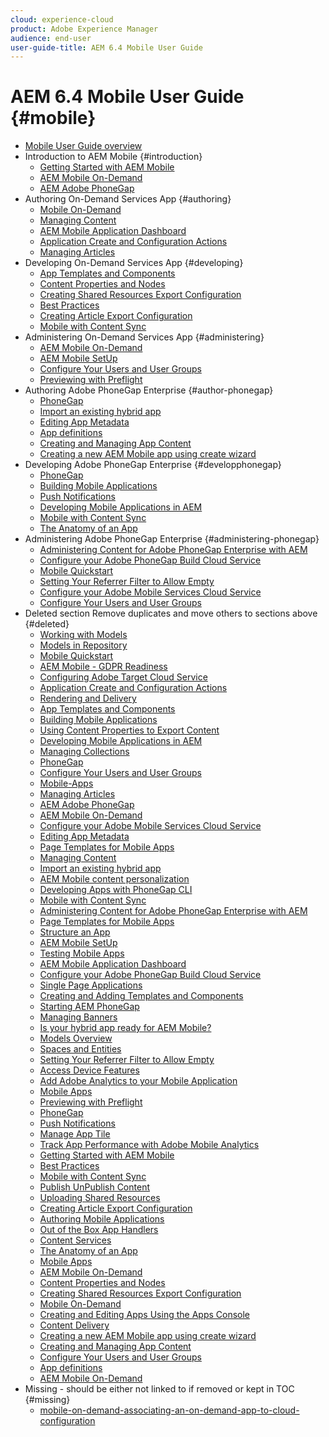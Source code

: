 ```yaml
---
cloud: experience-cloud
product: Adobe Experience Manager
audience: end-user
user-guide-title: AEM 6.4 Mobile User Guide
---
```


# AEM 6.4 Mobile User Guide {#mobile}

+ [Mobile User Guide overview](home.md)
+ Introduction to AEM Mobile {#introduction}
    + [Getting Started with AEM Mobile](getting-started-aem-mobile.md)
    + [AEM Mobile On-Demand](getting-started-aem-mobile-on-demand.md)
    + [AEM Adobe PhoneGap](getting-started-aem-mobile-phonegap.md)
+ Authoring On-Demand Services App {#authoring} 
    + [Mobile On-Demand](mobile-apps-ondemand.md)
    + [Managing Content](mobile-apps-ondemand-manage-content-ondemand.md)
    + [AEM Mobile Application Dashboard](mobile-apps-ondemand-application-dashboard.md)
    + [Application Create and Configuration Actions](mobile-apps-ondemand-application-create-configure-action.md)
    + [Managing Articles](mobile-on-demand-managing-articles.md)
+ Developing On-Demand Services App {#developing}
    + [App Templates and Components](app-templates-and-components1.md)
    + [Content Properties and Nodes](content-properties.md)
    + [Creating Shared Resources Export Configuration](creating-shared-resources-export-configuration.md)
    + [Best Practices](best-practices-aem-mobile.md)
    + [Creating Article Export Configuration](creating-article-export-configuration.md)
    + [Mobile with Content Sync](mobile-ondemand-contentsync.md)
+ Administering On-Demand Services App {#administering}
    + [AEM Mobile On-Demand](aem-mobile.md)
    + [AEM Mobile SetUp](aem-mobile-setup.md)
    + [Configure Your Users and User Groups](configure-users-groups.md)
    + [Previewing with Preflight](aem-mobile-manage-ondemand-services.md)
+ Authoring Adobe PhoneGap Enterprise {#author-phonegap}
    + [PhoneGap](developing-in-phonegap.md)
    + [Import an existing hybrid app](phonegap-import-hybrid-app.md)
    + [Editing App Metadata](phonegap-editmetadata.md)
    + [App definitions](phonegap-app-definitions.md)
    + [Creating and Managing App Content](phonegap-manage-app-content.md)
    + [Creating a new AEM Mobile app using create wizard](phonegap-create-new-app.md)
+ Developing Adobe PhoneGap Enterprise {#developphonegap}
    + [PhoneGap](phonegap.md)
    + [Building Mobile Applications](building-app-mobile-phonegap.md)
    + [Push Notifications](phonegap-push-notifications.md)
    + [Developing Mobile Applications in AEM](developing-mobile-applications.md)
    + [Mobile with Content Sync](phonegap-contentsync.md)
    + [The Anatomy of an App](phonegap-apps-arch.md)
+ Administering Adobe PhoneGap Enterprise {#administering-phonegap}
    + [Administering Content for Adobe PhoneGap Enterprise with AEM](administer-phonegap.md)
    + [Configure your Adobe PhoneGap Build Cloud Service](configure-phonegap-build-cloud.md)
    + [Mobile Quickstart](phonegap-mobile-quickstart.md)
    + [Setting Your Referrer Filter to Allow Empty](setting-referrer-filter-empty.md)
    + [Configure your Adobe Mobile Services Cloud Service](configure-adobe-mobile-cloud-service.md)
    + [Configure Your Users and User Groups](aem-mobile-configure-users.md)
+ Deleted section Remove duplicates and move others to sections above {#deleted}
    + [Working with Models](working-with-a-model.md)
    + [Models in Repository](models-in-repository.md)
    + [Mobile Quickstart](phonegap-mobile-quickstart.md)
    + [AEM Mobile - GDPR Readiness](aem-mobile-gdpr-compliance.md)
    + [Configuring Adobe Target Cloud Service](aem-mobile-configuring-cloud-service.md)
    + [Application Create and Configuration Actions](mobile-apps-ondemand-application-create-configure-action.md)
    + [Rendering and Delivery](rendering-and-delivery.md)
    + [App Templates and Components](app-templates-and-components1.md)
    + [Building Mobile Applications](building-app-mobile-phonegap.md)
    + [Using Content Properties to Export Content](on-demand-content-properties-exporting.md)
    + [Developing Mobile Applications in AEM](developing-mobile-applications.md)
    + [Managing Collections](mobile-on-demand-managing-collections.md)
    + [PhoneGap](developing-in-phonegap.md)
    + [Configure Your Users and User Groups](configure-users-groups.md)
    + [Mobile-Apps](mobile-apps.md)
    + [Managing Articles](mobile-on-demand-managing-articles.md)
    + [AEM Adobe PhoneGap](getting-started-aem-mobile-phonegap.md)
    + [AEM Mobile On-Demand](aem-mobile.md)
    + [Configure your Adobe Mobile Services Cloud Service](configure-adobe-mobile-cloud-service.md)
    + [Editing App Metadata](phonegap-editmetadata.md)
    + [Page Templates for Mobile Apps](apps-architecture.md)
    + [Managing Content](mobile-apps-ondemand-manage-content-ondemand.md)
    + [Import an existing hybrid app](phonegap-import-hybrid-app.md)
    + [AEM Mobile content personalization](phonegap-aem-mobile-content-personalization.md)
    + [Developing Apps with PhoneGap CLI](phonegap-apps-pg-cli.md)
    + [Mobile with Content Sync](mobile-ondemand-contentsync.md)
    + [Administering Content for Adobe PhoneGap Enterprise with AEM](administer-phonegap.md)
    + [Page Templates for Mobile Apps](phonegap-apps-arch-page-templates.md)
    + [Structure an App](phonegap-structure-an-app.md)
    + [AEM Mobile SetUp](aem-mobile-setup.md)
    + [Testing Mobile Apps](develop-mobile-apps-testing.md)
    + [AEM Mobile Application Dashboard](mobile-apps-ondemand-application-dashboard.md)
    + [Configure your Adobe PhoneGap Build Cloud Service](configure-phonegap-build-cloud.md)
    + [Single Page Applications](phonegap-single-page-applications.md)
    + [Creating and Adding Templates and Components](mobile-ondemand-app-templates.md)
    + [Starting AEM PhoneGap](starting-aem-phonegap-app.md)
    + [Managing Banners](mobile-on-demand-managing-banners.md)
    + [Is your hybrid app ready for AEM Mobile?](phonegap-adding-content-to-imported-app.md)
    + [Models Overview](model-management.md)
    + [Spaces and Entities](spaces-and-entities.md)
    + [Setting Your Referrer Filter to Allow Empty](setting-referrer-filter-empty.md)
    + [Access Device Features](phonegap-access-device-features.md)
    + [Add Adobe Analytics to your Mobile Application](phonegap-add-analytics-to-apps.md)
    + [Mobile Apps](administer-mobile-apps.md)
    + [Previewing with Preflight](aem-mobile-manage-ondemand-services.md)
    + [PhoneGap](phonegap.md)
    + [Push Notifications](phonegap-push-notifications.md)
    + [Manage App Tile](phonegap-app-details-tile.md)
    + [Track App Performance with Adobe Mobile Analytics](phonegap-intro-to-app-analytics.md)
    + [Getting Started with AEM Mobile](getting-started-aem-mobile.md)
    + [Best Practices](best-practices-aem-mobile.md)
    + [Mobile with Content Sync](phonegap-contentsync.md)
    + [Publish UnPublish Content](mobile-on-demand-publishing-unpublishing.md)
    + [Uploading Shared Resources](mobile-on-demand-shared-resources.md)
    + [Creating Article Export Configuration](creating-article-export-configuration.md)
    + [Authoring Mobile Applications](phonegap-authoring-apps.md)
    + [Out of the Box App Handlers](contentsync-app-handlers.md)
    + [Content Services](developing-content-services.md)
    + [The Anatomy of an App](phonegap-apps-arch.md)
    + [Mobile Apps](develop-mobile-apps.md)
    + [AEM Mobile On-Demand](aem-mobile-on-demand.md)
    + [Content Properties and Nodes](content-properties.md)
    + [Creating Shared Resources Export Configuration](creating-shared-resources-export-configuration.md)
    + [Mobile On-Demand](mobile-apps-ondemand.md)
    + [Creating and Editing Apps Using the Apps Console](phonegap-apps-console.md)
    + [Content Delivery](develop-content-as-a-service.md)
    + [Creating a new AEM Mobile app using create wizard](phonegap-create-new-app.md)
    + [Creating and Managing App Content](phonegap-manage-app-content.md)
    + [Configure Your Users and User Groups](aem-mobile-configure-users.md)
    + [App definitions](phonegap-app-definitions.md)
    + [AEM Mobile On-Demand](getting-started-aem-mobile-on-demand.md)
+ Missing - should be either not linked to if removed or kept in TOC {#missing}
    + [mobile-on-demand-associating-an-on-demand-app-to-cloud-configuration](mobile-on-demand-associating-an-on-demand-app-to-cloud-configuration.md)

<!--

we deleted these two above due to bug workaround 

third item under Authoring On-Demand Services App {#authoring}
commented out [Cloud Configuration](mobile-on-demand-associating-an-on-demand-app-to-cloud-configuration.md)

below [Configure your Adobe PhoneGap Build Cloud Service](configure-phonegap-build-cloud.md)
commented out [Cloud Configuration](mobile-on-demand-associating-an-On-Demand-app-to-cloud-configuration.md)
-->
